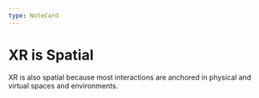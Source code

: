 ```yaml
---
type: NoteCard
---
```


# XR is Spatial
XR is also spatial because most interactions are anchored in physical and virtual spaces and environments.